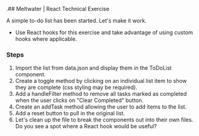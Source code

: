 .## Meltwater | React Technical Exercise

A simple to-do list has been started. Let's make it work. 
* Use React hooks for this exercise and take advantage of using custom hooks where applicable.

### Steps
1. Import the list from data.json and display them in the ToDoList component.
2. Create a toggle method by clicking on an individual list item to show they are complete (css styling may be required).
3. Add a handleFilter method to remove all tasks marked as completed when the user clicks on "Clear Completed" button.
4. Create an addTask method allowing the user to add items to the list.
5. Add a reset button to pull in the original list.
6. Let's clean up the file to break the components out into their own files. Do you see a spot where a React hook would be useful?
   